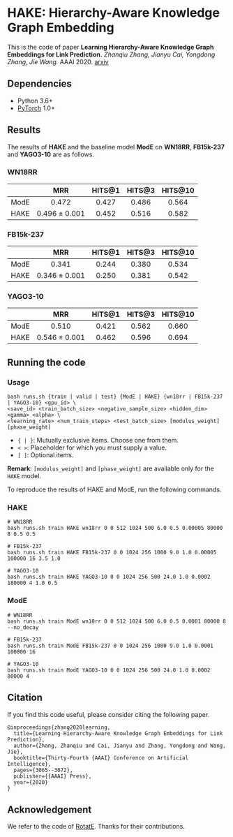 # HAKE: Hierarchy-Aware Knowledge Graph Embedding
This is the code of paper **Learning Hierarchy-Aware Knowledge Graph Embeddings for Link Prediction.** *Zhanqiu Zhang, Jianyu Cai, Yongdong Zhang, Jie Wang.* AAAI 2020.  [arxiv](https://arxiv.org/abs/1911.09419)

## Dependencies
- Python 3.6+
- [PyTorch](http://pytorch.org/) 1.0+

## Results
The results of **HAKE** and the baseline model **ModE** on **WN18RR**, **FB15k-237** and **YAGO3-10** are as follows.
 
### WN18RR
| | MRR |  HITS@1 | HITS@3 | HITS@10 |
|:----------:|:----------:|:----------:|:----------:|:----------:|
| ModE | 0.472 | 0.427 | 0.486 | 0.564 |
| HAKE | 0.496 ± 0.001 | 0.452 | 0.516 | 0.582 |


### FB15k-237
| | MRR | HITS@1 | HITS@3 | HITS@10 |
|:----------:|:----------:|:----------:|:----------:|:----------:|
| ModE | 0.341 |  0.244 | 0.380 | 0.534 |
| HAKE | 0.346 ± 0.001 |  0.250 | 0.381 | 0.542 |

### YAGO3-10
| | MRR | HITS@1 | HITS@3 | HITS@10 |
|:----------:|:----------:|:----------:|:----------:|:----------:|
| ModE | 0.510 |  0.421 | 0.562 | 0.660 |
| HAKE | 0.546  ± 0.001 |  0.462 | 0.596 | 0.694 |


## Running the code 

### Usage
```
bash runs.sh {train | valid | test} {ModE | HAKE} {wn18rr | FB15k-237 | YAGO3-10} <gpu_id> \
<save_id> <train_batch_size> <negative_sample_size> <hidden_dim> <gamma> <alpha> \
<learning_rate> <num_train_steps> <test_batch_size> [modulus_weight] [phase_weight]
```
- `{ | }`: Mutually exclusive items. Choose one from them.
- `< >`: Placeholder for which you must supply a value.
- `[ ]`: Optional items.

**Remark**: `[modulus_weight]` and `[phase_weight]` are available only for the `HAKE` model.

To reproduce the results of HAKE and ModE, run the following commands.

### HAKE
```
# WN18RR
bash runs.sh train HAKE wn18rr 0 0 512 1024 500 6.0 0.5 0.00005 80000 8 0.5 0.5

# FB15k-237
bash runs.sh train HAKE FB15k-237 0 0 1024 256 1000 9.0 1.0 0.00005 100000 16 3.5 1.0

# YAGO3-10
bash runs.sh train HAKE YAGO3-10 0 0 1024 256 500 24.0 1.0 0.0002 180000 4 1.0 0.5
```

### ModE
```
# WN18RR
bash runs.sh train ModE wn18rr 0 0 512 1024 500 6.0 0.5 0.0001 80000 8 --no_decay

# FB15k-237
bash runs.sh train ModE FB15k-237 0 0 1024 256 1000 9.0 1.0 0.0001 100000 16

# YAGO3-10
bash runs.sh train ModE YAGO3-10 0 0 1024 256 500 24.0 1.0 0.0002 80000 4
```

## Citation
If you find this code useful, please consider citing the following paper.
```
@inproceedings{zhang2020learning,
  title={Learning Hierarchy-Aware Knowledge Graph Embeddings for Link Prediction},
  author={Zhang, Zhanqiu and Cai, Jianyu and Zhang, Yongdong and Wang, Jie},
  booktitle={Thirty-Fourth {AAAI} Conference on Artificial Intelligence},
  pages={3065--3072},
  publisher={{AAAI} Press},
  year={2020}
}
```




## Acknowledgement
We refer to the code of [RotatE](https://github.com/DeepGraphLearning/KnowledgeGraphEmbedding). Thanks for their contributions.
